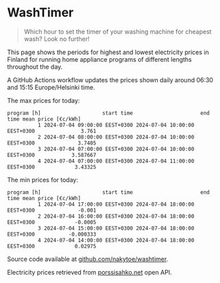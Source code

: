 
# WashTimer

> Which hour to set the timer of your washing machine for cheapest wash? Look no further!

This page shows the periods for highest and lowest electricity prices in Finland 
for running home appliance programs of different lengths throughout the day. 

A GitHub Actions workflow updates the prices shown daily around 06:30 and 15:15 Europe/Helsinki time.

The max prices for today:

	program [h]                    start time                      end time mean price [€c/kWh]
	          1 2024-07-04 09:00:00 EEST+0300 2024-07-04 10:00:00 EEST+0300               3.761
	          2 2024-07-04 08:00:00 EEST+0300 2024-07-04 10:00:00 EEST+0300              3.7405
	          3 2024-07-04 07:00:00 EEST+0300 2024-07-04 10:00:00 EEST+0300            3.587667
	          4 2024-07-04 07:00:00 EEST+0300 2024-07-04 11:00:00 EEST+0300             3.43325

The min prices for today:

	program [h]                    start time                      end time mean price [€c/kWh]
	          1 2024-07-04 17:00:00 EEST+0300 2024-07-04 18:00:00 EEST+0300              -0.001
	          2 2024-07-04 16:00:00 EEST+0300 2024-07-04 18:00:00 EEST+0300             -0.0005
	          3 2024-07-04 15:00:00 EEST+0300 2024-07-04 18:00:00 EEST+0300           -0.000333
	          4 2024-07-04 14:00:00 EEST+0300 2024-07-04 18:00:00 EEST+0300             0.02975


Source code available at [github.com/nakytoe/washtimer](https://github.com/nakytoe/washtimer).

Electricity prices retrieved from [porssisahko.net](https://porssisahko.net/api) open API.
